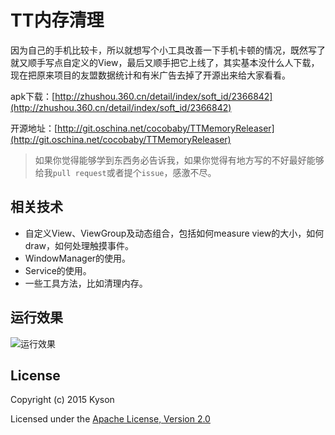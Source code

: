 # TT内存清理

因为自己的手机比较卡，所以就想写个小工具改善一下手机卡顿的情况，既然写了就又顺手写点自定义的View，最后又顺手把它上线了，其实基本没什么人下载，现在把原来项目的友盟数据统计和有米广告去掉了开源出来给大家看看。

apk下载：[http://zhushou.360.cn/detail/index/soft_id/2366842](http://zhushou.360.cn/detail/index/soft_id/2366842)

开源地址：[http://git.oschina.net/cocobaby/TTMemoryReleaser](http://git.oschina.net/cocobaby/TTMemoryReleaser)

> 如果你觉得能够学到东西务必告诉我，如果你觉得有地方写的不好最好能够给我`pull request`或者提个`issue`，感激不尽。

## 相关技术

- 自定义View、ViewGroup及动态组合，包括如何measure view的大小，如何draw，如何处理触摸事件。
- WindowManager的使用。
- Service的使用。
- 一些工具方法，比如清理内存。

## 运行效果

![运行效果](http://git.oschina.net/cocobaby/kyson_public_log/raw/master/hikyson.cn/TT%E5%86%85%E5%AD%98%E6%B8%85%E7%90%86/release_m_showcase.gif)

## License

Copyright (c) 2015 Kyson

Licensed under the [Apache License, Version 2.0](http://www.apache.org/licenses/LICENSE-2.0)
